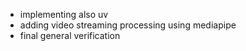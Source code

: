 - implementing also uv
- adding video streaming processing using mediapipe
- final general verification